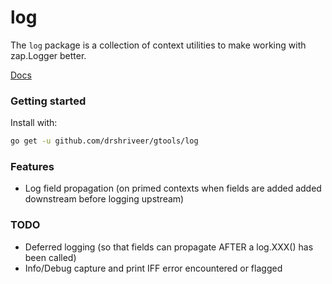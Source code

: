 # log 

The `log` package is a collection of context utilities to make working with zap.Logger better.

[Docs](https://pkg.go.dev/github.com/drshriveer/gtools/log)

### Getting started

Install with:

```bash
go get -u github.com/drshriveer/gtools/log
```

### Features

- Log field propagation (on primed contexts when fields are added added downstream before logging upstream)

### TODO

- Deferred logging (so that fields can propagate AFTER a log.XXX() has been called) 
- Info/Debug capture and print IFF error encountered or flagged 
